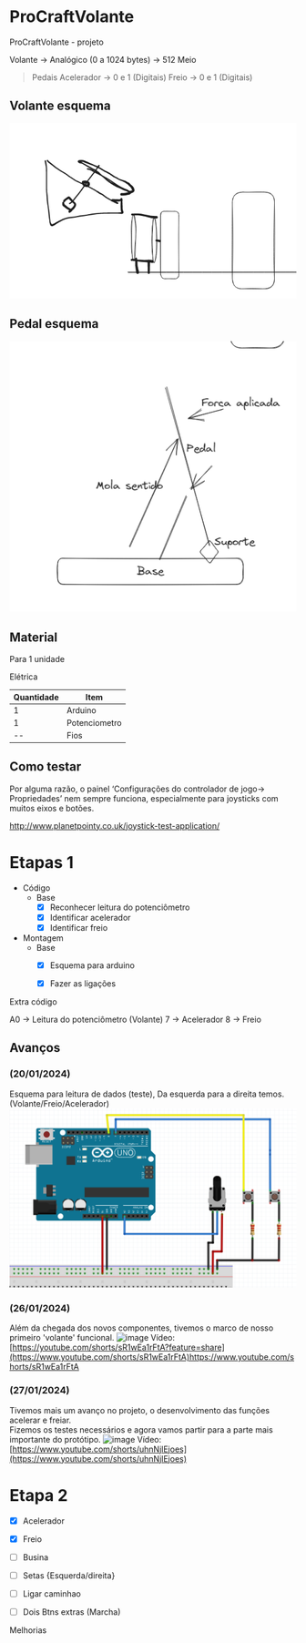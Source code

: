 # ProCraftVolante
ProCraftVolante - projeto

Volante -> Analógico (0 a 1024 bytes) -> 512 Meio

> Pedais
	 Acelerador -> 0 e 1 (Digitais)
	 Freio -> 0 e 1 (Digitais)


## Volante esquema

![Alt Text](./img/EsquemaVolante.png)

## Pedal esquema
![Alt Text](./img/EsquemaPedais.png)


## Material


Para 1 unidade

Elétrica

| Quantidade | Item |
| ---- | ---- |
| 1 | Arduino |
| 1 | Potenciometro |
| -- | Fios |

## Como testar

Por alguma razão, o painel ‘Configurações do controlador de jogo-> Propriedades’ nem sempre funciona, especialmente para joysticks com muitos eixos e botões.


http://www.planetpointy.co.uk/joystick-test-application/





# Etapas 1



- Código
	- Base
		- [X] Reconhecer leitura do potenciômetro
		- [X] Identificar acelerador
		- [X] Identificar freio
- Montagem
	- Base
		- [X] Esquema para arduino
		- [X] Fazer as ligações



Extra código

A0 -> Leitura do potenciômetro (Volante)
7 -> Acelerador 
8 -> Freio

## Avanços

### (20/01/2024)<br>
Esquema para leitura de dados (teste),
Da esquerda para a direita temos. (Volante/Freio/Acelerador)
![Esquema Pedais - V1.1](./img/Esquemav1_1.png)


### (26/01/2024)</br>
Além da chegada dos novos componentes, tivemos o marco de nosso primeiro 'volante' funcional.
![image](https://github.com/07042006/ProCraftVolante/assets/50891842/aa52190f-0643-41f6-870c-6cad9cd4e923)
Vídeo: [https://youtube.com/shorts/sR1wEa1rFtA?feature=share](https://www.youtube.com/shorts/sR1wEa1rFtA)https://www.youtube.com/shorts/sR1wEa1rFtA

### (27/01/2024)</br>
Tivemos mais um avanço no projeto, o desenvolvimento das funções acelerar e freiar.</br>
Fizemos os testes necessários e agora vamos partir para a parte mais importante do protótipo.
![image](https://github.com/07042006/ProCraftVolante/assets/50891842/96cfb1b7-6a32-416d-ba2a-fca79a69899a)
Vídeo: [https://www.youtube.com/shorts/uhnNjlEjoes](https://www.youtube.com/shorts/uhnNjlEjoes)

# Etapa 2

- [X] Acelerador
- [X] Freio
- [ ] Busina
- [ ] Setas {Esquerda/direita}
- [ ] Ligar caminhao
- [ ] Dois Btns extras (Marcha)




Melhorias


